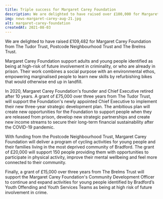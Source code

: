 ```yaml
---
title: Triple success for Margaret Carey Foundation
description: We are delighted to have raised over £100,000 for Margaret Carey Foundation over the past couple of months from three funders.
img: news-margaret-carey-aug-21.jpg
alt: margaret-carey-foundation
createdAt: 2021-08-03
---
```


We are delighted to have raised £109,482 for Margaret Carey Foundation from The Tudor Trust, Postcode Neighbourhood Trust and The Brelms Trust.

Margaret Carey Foundation support adults and young people identified as being at high-risk of future involvement in criminality, or who are already in prison. Their work combines a social purpose with an environmental ethos, empowering marginalised people to learn new skills by refurbishing bikes that would otherwise end up in landfill.

In 2020, Margaret Carey Foundation's founder and Chief Executive retired after 10 years. A grant of £75,000 over three years from The Tudor Trust, will support the Foundation's newly appointed Chief Executive to implement their new three-year strategic development plan. The ambitious plan will create new opportunities for the Foundation to support people when they are released from prison, develop new strategic partnerships and create new income streams to secure their long-term financial sustainability after the COVID-19 pandemic.

With funding from the Postcode Neighbourhood Trust, Margaret Carey Foundation will deliver a program of cycling activities for young people and their families living in the most deprived community of Bradford. The grant of £20,000 will support 150 people providing them with opportunities to participate in physical activity, improve their mental wellbeing and feel more connected to their community.

Finally, a grant of £15,000 over three years from The Brelms Trust will support the Margaret Carey Foundation's Community Development Officer to continue and expand activities for young people identified by Bradford’s Youth Offending and Youth Services Teams as being at high risk of future involvement in crime.
